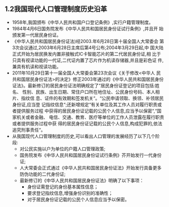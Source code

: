 ## 1.2我国现代人口管理制度历史沿革

* 1958年,我国颁布《中华人民共和国户口登记条例》,实行户籍管理制度。
* 1984年4月6日国务院发布《中华人民共和国居民身份证试行条例》,并且开
  始颁发第一代居民身份证。
* 《中华人民共和国居民身份证法\)经2003.年6月28日第十届全国人大常委会
  第3次会议通过,2003年6月28日主席后第4号公布;2004年3月29日起,中
  国大陆正式开始为居民换发内置非接触式IC卡智能芯片的第二代居民身份证,相
  比于只具有视读功能的一代证,二代证内置了芯片作为机读存储器,并且是彩色证
  件,兼具有机读和视读功能。
* 2011年10月29日第十一届全国人大常委会第23次会议《关于修改&lt;中华人
  民共和国居民身份证法&gt;的决定》修正2003年通过的《中华人民共和国居民身份
  证法》。最新修订的居民身份证法明确规定了“居民身份证登记的项目包括:姓名、
  性别、民族、出生日期、常住户口所在地住址、公民身份号码、本人相片、指纹信
  息、证件的有效期和签发机关“。“公民申请领取、换领、补领居民身份证,应当登
  记指纹信息“;还新增规定“有关单位及其工作人员对履行职责或者提供服务过程
  中获得的居民身份证记载的公民个人信息,应当予以保密“,“国家机关或者金融、
  电信、交通、教育、医疗等单位的工作人员泄露在履行职责或者提供服务过程中获
  得的居民身份证记载的公民个人信息,构成犯罪的,依法追究刑事责任“。
* 从我国现代人口管理制度的历史,可以看出人口管理的发展经历了以下几个阶
  段:
  * 对公民实施以户为单位的户籍人口管理政策;
  * 国务院发布《中华人民共和国居民身份证试行条例》芥开始发行一代身份
    证;
  * 人大常委会正式通过《中华人民共和国居民身份证法》开始发行具备更多
    防伪功能的二代身份证;
  * 最新修订的《中华人民共和国居民身份证法》明确了以下事项：
    * 身份证需登记的身份基本属性信息；
    * 要求登记指纹信息,增强身份识别的准确性；
    * 对于居民身份证记载的公民个人信息应当予以保密。




